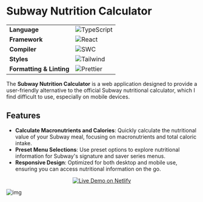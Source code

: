 # Subway Nutrition Calculator

<table>
<tbody><tr>
<td><strong>Language</strong></td>
<td><img src="https://img.shields.io/badge/TypeScript-%23007ACC.svg?style=flat&logo=typescript&logoColor=white" alt="TypeScript"></td>
</tr>
<tr>
<td><strong>Framework</strong></td>
<td><img src="https://img.shields.io/badge/React-%23323335.svg?style=flat&logo=react&logoColor=%2378D3FA" alt="React"></td>
</tr>
<tr>
<td><strong>Compiler</strong></td>
<td><img src="https://img.shields.io/badge/SWC-%23F0C66A.svg?style=flat&logo=swc&logoColor=black" alt="SWC"></td>
</tr>
<tr>
<td><strong>Styles</strong></td>
<td><img src="https://img.shields.io/badge/Tailwind-%23006AFF.svg?style=flat&logo=tailwind-css&logoColor=white" alt="Tailwind"></td>
</tr>
<tr>
<td><strong>Formatting &amp; Linting</strong></td>
<td><img src="https://img.shields.io/badge/Prettier-%23F7B93E.svg?style=flat&logo=prettier&logoColor=black" alt="Prettier"> </tr>
</tbody></table>

The **Subway Nutrition Calculator** is a web application designed to provide a user-friendly alternative to the official Subway nutritional calculator, which I find difficult to use, especially on mobile devices.

## Features
- **Calculate Macronutrients and Calories**: Quickly calculate the nutritional value of your Subway meal, focusing on macronutrients and total caloric intake.
- **Preset Menu Selections**: Use preset options to explore nutritional information for Subway's signature and saver series menus.
- **Responsive Design**: Optimized for both desktop and mobile use, ensuring you can access nutritional information on the go.

<p align="center">
  <a href="https://subway-nutrition-calculator.netlify.com">
    <img src="https://img.shields.io/badge/Live Demo-00C7B7.svg?style=for-the-badge&logo=netlify&logoColor=white" alt="Live Demo on Netlify">
  </a>
</p>

![img](https://subway-nutrition-calculator.netlify.app/thumbnail.jpg)
